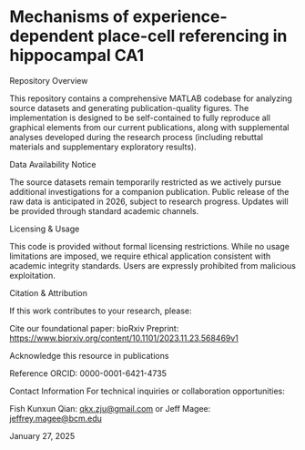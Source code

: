 # Mechanisms of experience-dependent place-cell referencing in hippocampal CA1
Repository Overview

This repository contains a comprehensive MATLAB codebase for analyzing source datasets and generating publication-quality figures. The implementation is designed to be self-contained to fully reproduce all graphical elements from our current publications, along with supplemental analyses developed during the research process (including rebuttal materials and supplementary exploratory results).

Data Availability Notice

The source datasets remain temporarily restricted as we actively pursue additional investigations for a companion publication. Public release of the raw data is anticipated in 2026, subject to research progress. Updates will be provided through standard academic channels.

Licensing & Usage

This code is provided without formal licensing restrictions. While no usage limitations are imposed, we require ethical application consistent with academic integrity standards. Users are expressly prohibited from malicious exploitation.

Citation & Attribution

If this work contributes to your research, please:

Cite our foundational paper:
bioRxiv Preprint: https://www.biorxiv.org/content/10.1101/2023.11.23.568469v1

Acknowledge this resource in publications

Reference ORCID: 0000-0001-6421-4735

Contact Information
For technical inquiries or collaboration opportunities:

Fish Kunxun Qian: qkx.zju@gmail.com
or
Jeff Magee: jeffrey.magee@bcm.edu

January 27, 2025
